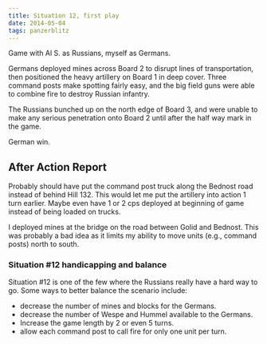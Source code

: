 ```yaml
---
title: Situation 12, first play
date: 2014-05-04
tags: panzerblitz
---
```



Game with Al S. as Russians, myself as Germans.

Germans deployed mines across Board 2 to disrupt lines of
transportation, then positioned the heavy artillery on Board 1 in deep
cover. Three command posts make spotting fairly easy, and the big field
guns were able to combine fire to destroy Russian infantry.

The Russians bunched up on the north edge of Board 3, and were unable to
make any serious penetration onto Board 2 until after the half way mark
in the game.

German win.


## After Action Report

Probably should have put the command post truck along the Bednost road
instead of behind Hill 132. This would let me put the artillery into
action 1 turn earlier. Maybe even have 1 or 2 cps deployed at beginning
of game instead of being loaded on trucks.

I deployed mines at the bridge on the road between Golid and Bednost.
This was probably a bad idea as it limits my ability to move units
(e.g., command posts) north to south.

### Situation #12 handicapping and balance

Situation #12 is one of the few where the Russians really have a hard
way to go. Some ways to better balance the scenario include:

* decrease the number of mines and blocks for the Germans.
* decrease the number of Wespe and Hummel available to the Germans.
* Increase the game length by 2 or even 5 turns.
* allow each command post to call fire for only one unit per turn.
